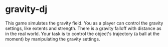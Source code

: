 # gravity-dj
This game simulates the gravity field. You as a player can control the gravity settings, like extents and strength. There is a gravity falloff with distance as in the real world.
Your task is to control the object's trajectory (a ball at the moment) by manipulating the gravity settings.
